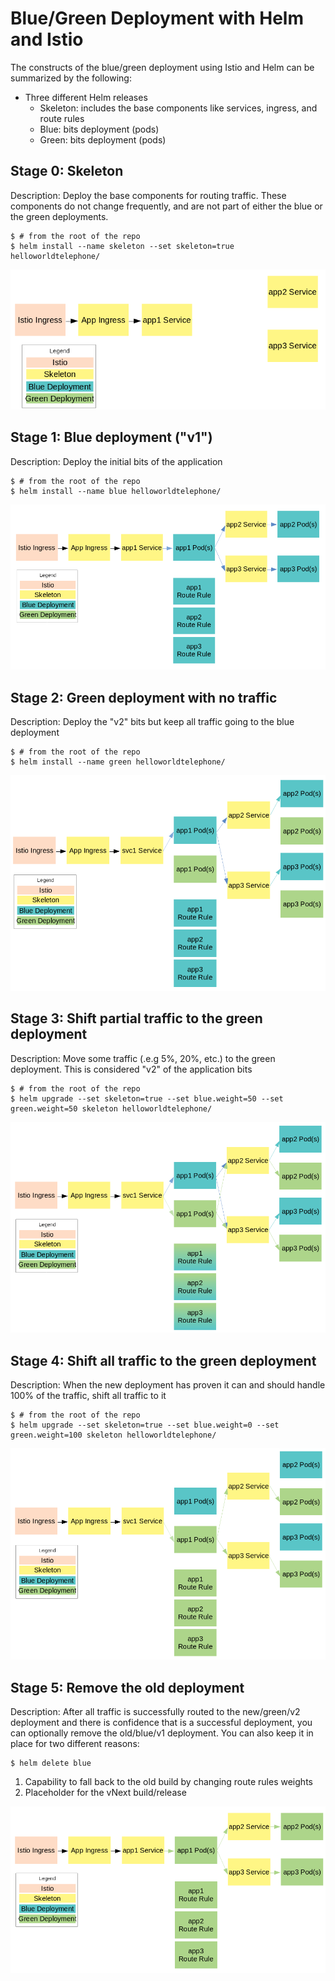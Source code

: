 # Blue/Green Deployment with Helm and Istio

The constructs of the blue/green deployment using Istio and Helm can be summarized by the following:

- Three different Helm releases
    - Skeleton: includes the base components like services, ingress, and route rules
    - Blue: bits deployment (pods)
    - Green: bits deployment (pods)

## Stage 0: Skeleton

Description: Deploy the base components for routing traffic. These components do not change frequently, and are not part of either the blue or the green deployments.

```
$ # from the root of the repo
$ helm install --name skeleton --set skeleton=true helloworldtelephone/
```

![stage0](images/00_skeleton.png)

## Stage 1: Blue deployment ("v1")

Description: Deploy the initial bits of the application

```
$ # from the root of the repo
$ helm install --name blue helloworldtelephone/
```

![stage1](images/01_blue.png)

## Stage 2: Green deployment with no traffic

Description: Deploy the "v2" bits but keep all traffic going to the blue deployment

```
$ # from the root of the repo
$ helm install --name green helloworldtelephone/
```

![stage2](images/02_blue_100_green_0.png)

## Stage 3: Shift partial traffic to the green deployment

Description: Move some traffic (.e.g 5%, 20%, etc.) to the green deployment. This is considered "v2" of the application bits

```
$ # from the root of the repo
$ helm upgrade --set skeleton=true --set blue.weight=50 --set green.weight=50 skeleton helloworldtelephone/
```

![stage3](images/03_blue_50_green_50.png)

## Stage 4: Shift all traffic to the green deployment

Description: When the new deployment has proven it can and should handle 100% of the traffic, shift all traffic to it

```
$ # from the root of the repo
$ helm upgrade --set skeleton=true --set blue.weight=0 --set green.weight=100 skeleton helloworldtelephone/
```

![stage4](images/04_blue_0_green_100.png)

## Stage 5: Remove the old deployment

Description: After all traffic is successfully routed to the new/green/v2 deployment and there is confidence that is a successful deployment, you can optionally remove the old/blue/v1 deployment. You can also keep it in place for two different reasons:

```
$ helm delete blue
```

1. Capability to fall back to the old build by changing route rules weights
1. Placeholder for the vNext build/release

![stage5](images/05_green.png)
